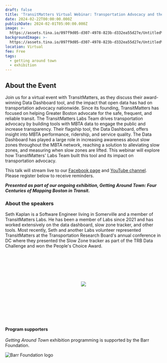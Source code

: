 ```yaml
---
draft: false
title: 'TransitMatters Virtual Webinar: Transportation Advocacy and the Data Dashboard'
date: 2024-02-22T00:00:00.000Z
publishDate: 2024-02-01T05:00:00.000Z
image: >-
  https://assets.tina.io/097f9d05-d307-4978-823b-d332ea55d27e/Untitled%20%281%29.jpg
backgroundImage: >-
  https://assets.tina.io/097f9d05-d307-4978-823b-d332ea55d27e/Untitled%20%281%29.jpg
location: Virtual
fee: Free
tags:
  - getting around town
  - exhibition
---
```


## About the Event

Join us for a virtual event with TransitMatters, as they discuss their award-winning Data Dashboard tool, and the impact that open data has had on transportation advocacy nationwide. Since its founding, TransitMatters has focused on helping Greater Boston advocate for the safe, frequent, and reliable transit. The TransitMatters Labs Team drives transportation advocacy by building tools with MBTA data to engage the public and increase transparency. Their flagship tool, the Data Dashboard, offers insight into MBTA performance, ridership, and service quality. The Data Dashboard has played a large role in increasing awareness about slow zones throughout the MBTA network, reaching a solution to alleviating slow zones, and measuring when slow zones are lifted. This webinar will explore how TransitMatters' Labs Team built this tool and its impact on transportation advocacy.

This talk will stream live to our [Facebook page](https://www.facebook.com/bplmaps) and [YouTube channel](https://www.youtube.com/@LeventhalMapEducationCenter). Please register below to receive reminders.

***Presented as part of our ongoing exhibition, Getting Around Town: Four Centuries of Mapping Boston in Transit.***

### About the speakers

Seth Kaplan is a Software Engineer living in Somerville and a member of TransitMatters Labs. He has been a member of Labs since 2021 and has worked extensively on the data dashboard, slow zone tracker, and other tools. Most recently, Seth and another Labs volunteer represented TransitMatters at the Transportation Research Board's annual conference in DC where they presented the Slow Zone tracker as part of the TRB Data Challenge and won the People's Choice Award.

<link href="https://widgets.ticketleap.com/v2/widget.css" media="screen" rel="stylesheet" type="text/css" /><script src="https://widgets.ticketleap.com/v2/widget.js" type="text/javascript"></script><div id="tl-widget-wrapper-327bccaa-d361-4812-bbfe-e8c750b267ec"><script type="text/javascript">tl_widget.update_widget("https://bplmaps.ticketleap.com/widget/v2/", "327bccaa-d361-4812-bbfe-e8c750b267ec", "events=transitmatters-virtual-webinar&accent_color=#054571");</script><!--[if IE 6]><div style="display:none"><![endif]--><div style="width: 100%; display: table; height: 200px;"><div style="display: table-cell; vertical-align: middle; text-align: center;"><img src="https://widgets.ticketleap.com/v2/loading.gif" /></div></div><!--[if IE 6]></div><![endif]--></div><input type="hidden" id="tl-affiliate-url-327bccaa-d361-4812-bbfe-e8c750b267ec" name="tl-affiliate-url-327bccaa-d361-4812-bbfe-e8c750b267ec" value="https://www.ticketleap.com/solutions/sell-tickets-online?rc=WIDGET-STO"><input type="hidden" id="tl-show-event-name-327bccaa-d361-4812-bbfe-e8c750b267ec" name="tl-show-event-name-327bccaa-d361-4812-bbfe-e8c750b267ec" value="true"><input type="hidden" id="tl-show-event-location-327bccaa-d361-4812-bbfe-e8c750b267ec" name="tl-show-event-location-327bccaa-d361-4812-bbfe-e8c750b267ec" value="true"><input type="hidden" id="tl-show-event-dates-327bccaa-d361-4812-bbfe-e8c750b267ec" name="tl-show-event-dates-327bccaa-d361-4812-bbfe-e8c750b267ec" value="true">
<br>

#### Program supporters

*Getting Around Town* exhibition programming is supported by the Barr Foundation.

![Barr Foundation logo](https://barrfdn-prod.s3.amazonaws.com/image/3394/crop_preview.jpg?1600189547)
